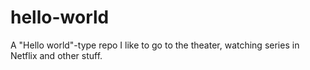 # hello-world
A "Hello world"-type repo
I like to go to the theater, watching series in Netflix and other stuff.
